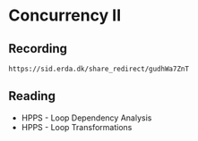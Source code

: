 # Concurrency II

## Recording

    https://sid.erda.dk/share_redirect/gudhWa7ZnT

## Reading

* HPPS - Loop Dependency Analysis
* HPPS - Loop Transformations
